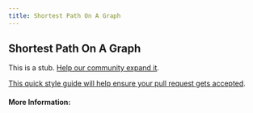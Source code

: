 ```yaml
---
title: Shortest Path On A Graph
---
```


## Shortest Path On A Graph

This is a stub. [Help our community expand it](https://github.com/freecodecamp/guides/tree/master/src/pages/articles/computer-science/shortest-path-on-a-graph/index.md).

[This quick style guide will help ensure your pull request gets accepted](https://github.com/freeCodeCamp/guides/blob/master/README.md).

<!-- The article goes here, in GitHub-flavored Markdown. Feel free to add YouTube videos, images, and CodePen/JSBin embeds  -->

#### More Information:
<!-- Please add any articles you think might be helpful to read before writing the article -->


